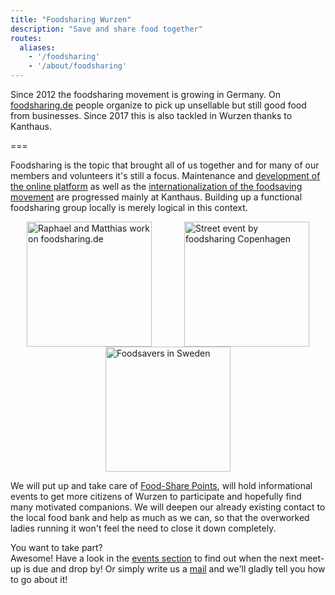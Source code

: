 ```yaml
---
title: "Foodsharing Wurzen"
description: "Save and share food together"
routes:
  aliases:
    - '/foodsharing'
    - '/about/foodsharing'
---
```


Since 2012 the foodsharing movement is growing in Germany. On [foodsharing.de](https://foodsharing.de) people organize to pick up unsellable but still good food from businesses. Since 2017 this is also tackled in Wurzen thanks to Kanthaus.

===

Foodsharing is the topic that brought all of us together and for many of our members and volunteers it's still a focus. Maintenance and [development of the online platform](https://devblog.foodsharing.de/index.en.html) as well as the [internationalization of the foodsaving movement](https://foodsaving.world) are progressed mainly at Kanthaus. Building up a functional foodsharing group locally is merely logical in this context.

<div style="display: flex; flex-wrap: wrap; justify-content: space-around;">
<img src="/pics/RaMaWork.jpg" alt="Raphael and Matthias work on foodsharing.de" width="200" />
<img src="/pics/fsCopSquare.jpg" alt="Street event by foodsharing Copenhagen" width="200" />
<img src="/pics/solikylCart.jpg" alt="Foodsavers in Sweden" width="200" />
</div>

We will put up and take care of [Food-Share Points](https://yunity.atlassian.net/wiki/spaces/FSINT/pages/43909145/Food-Share+Point+Mini+Manual), will hold informational events to get more citizens of Wurzen to participate and hopefully find many motivated companions. We will deepen our already existing contact to the local food bank and help as much as we can, so that the overworked ladies running it won't feel the need to close it down completely.

You want to take part?  
Awesome! Have a look in the [events section](/events) to find out when the next meet-up is due and drop by! Or simply write us a [mail](mailto:hello@kanthaus.online) and we'll gladly tell you how to go about it!
